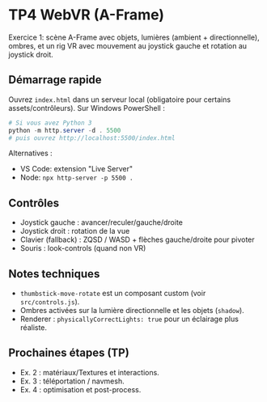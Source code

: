 # TP4 WebVR (A-Frame)

Exercice 1: scène A-Frame avec objets, lumières (ambient + directionnelle), ombres, et un rig VR avec mouvement au joystick gauche et rotation au joystick droit.

## Démarrage rapide

Ouvrez `index.html` dans un serveur local (obligatoire pour certains assets/contrôleurs). Sur Windows PowerShell :

```powershell
# Si vous avez Python 3
python -m http.server -d . 5500
# puis ouvrez http://localhost:5500/index.html
```

Alternatives :
- VS Code: extension "Live Server"
- Node: `npx http-server -p 5500 .`

## Contrôles
- Joystick gauche : avancer/reculer/gauche/droite
- Joystick droit : rotation de la vue
- Clavier (fallback) : ZQSD / WASD + flèches gauche/droite pour pivoter
- Souris : look-controls (quand non VR)

## Notes techniques
- `thumbstick-move-rotate` est un composant custom (voir `src/controls.js`).
- Ombres activées sur la lumière directionnelle et les objets (`shadow`).
- Renderer : `physicallyCorrectLights: true` pour un éclairage plus réaliste.

## Prochaines étapes (TP)
- Ex. 2 : matériaux/Textures et interactions.
- Ex. 3 : téléportation / navmesh.
- Ex. 4 : optimisation et post-process.
